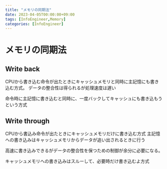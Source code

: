 ```yaml
---
title: "メモリの同期法"
date: 2023-04-05T00:00:00+09:00
tags: [InfoEngineer,Memory]
categories: [InfoEngineer]
---
```

# メモリの同期法

## Write back

CPUから書き込む命令が出たときにキャッシュメモリと同時に主記憶にも書き込む方式。
データの整合性は得られるが処理速度は遅い

命令時に主記憶に書き込むと同時に、一度バックしてキャッシュにも書き込もうという方式

## Write through

CPUから書込み命令が出たときにキャッシュメモリだけに書き込む方式
主記憶への書き込みはキャッシュメモリからデータが追い出されるときに行う

高速に書き込みできるがデータの整合性を保つための制御が余分に必要になる。

キャッシュメモリへの書き込みはスルーして、必要時だけ書き込むよ方式
